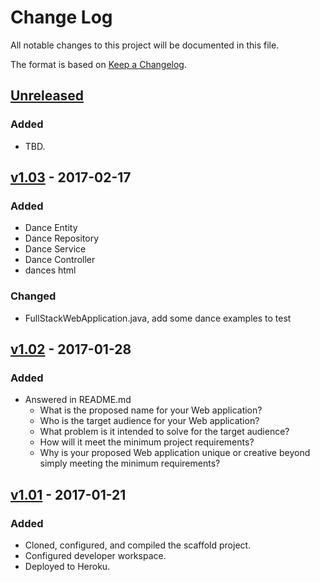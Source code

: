 # Change Log
All notable changes to this project will be documented in this file.

The format is based on [Keep a Changelog](http://keepachangelog.com/).

## [Unreleased]
### Added
- TBD.

## [v1.03] - 2017-02-17
### Added
- Dance Entity
- Dance Repository
- Dance Service
- Dance Controller
- dances html

### Changed
- FullStackWebApplication.java, add some dance examples to test


## [v1.02] - 2017-01-28
### Added
- Answered in README.md
    - What is the proposed name for your Web application?
    - Who is the target audience for your Web application?
    - What problem is it intended to solve for the target audience?
    - How will it meet the minimum project requirements?
    - Why is your proposed Web application unique or creative beyond simply meeting the minimum requirements?

## [v1.01] - 2017-01-21
### Added
- Cloned, configured, and compiled the scaffold project.
- Configured developer workspace.
- Deployed to Heroku.

[Unreleased]: https://github.com/infsci2560sp17/full-stack-web-BrianKolowitz/compare/v1.2...HEAD
[v1.01]: https://github.com/infsci2560sp17/full-stack-web-mengru822/compare/master...v1.01
[v1.02]: https://github.com/infsci2560sp17/full-stack-web-mengru822/compare/v1.01...v1.02
[v1.03]: https://github.com/infsci2560sp17/full-stack-web-mengru822/compare/v1.02...v1.03   